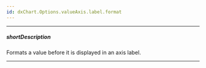 ```yaml
---
id: dxChart.Options.valueAxis.label.format
---
```

---
##### shortDescription
Formats a value before it is displayed in an axis label.

---
<!-- %fullDescription% -->

<!-- import * from 'api-reference\10 UI Components\dxChart\1 Configuration\argumentAxis\label\format.md' -->
